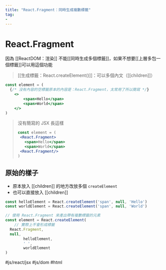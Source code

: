```yaml
---
title: "React.Fragment：同時生成複數標籤"
tag: 
- 
---
```

# React.Fragment
因為 [[ReactDOM：渲染]] 不能[[同時生成多個標籤]]，如果不想要[[上層多包一個標籤]]可以用這個功能

>[[生成標籤：React.createElement()]]：可以多個內文（[[children]]）

```jsx
const element = (
  {/* 沒有內容的空標籤原本的內容是：React.Fragment，太常用了所以簡寫 */}
	<>
		<span>Hello</span>
		<span>World</span>
	</>
)
```
> 沒有簡寫的 JSX 長這樣
>```jsx
>const element = (
>  <React.Fragment>
>    <span>Hello</span>
>    <span>World</span>
>  <React.Fragment/>
>)
>```

## 原始的樣子
- 原本放入 [[children]] 的地方改放多個 `createElement`
- 也可以直接放入 [[children]]
```jsx
const helloElement = React.createElement('span', null, 'Hello')
const worldElement = React.createElement('span', null, 'World')

// 使用 React.Fragment 來產出帶有複數標籤的元素
const element = React.createElement(
	// 實際上不會形成標籤
  React.Fragment,
  null,
		helloElement,
		' ', 
		worldElement
)
```

#js/react/jsx #js/dom #html